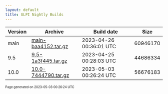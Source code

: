 ```yaml
---
layout: default
title: GLPI Nightly Builds
---
```


Version|Archive|Build date|Size
---|---|---|---
main|[main-baa4152.tar.gz](main-baa4152.tar.gz)|2023-04-26 00:36:01 UTC|60946170
9.5|[9.5-1a3f445.tar.gz](9.5-1a3f445.tar.gz)|2023-04-25 00:28:03 UTC|44686334
10.0|[10.0-7444790.tar.gz](10.0-7444790.tar.gz)|2023-05-03 00:26:24 UTC|56676183

<font size="1">Page generated on 2023-05-03 00:26:24 UTC</font>
